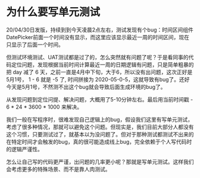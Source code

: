 
# 为什么要写单元测试

20/04/30日发版，持续到到今天凌晨2点左右，测试发现有个bug：时间区间组件DatePicker前面一个时间没有显示，而这里应该显示最近一周的时间区间，现在只显示了后面一个时间。

但测试环境测试、UAT测试都是过了的，怎么突然就有问题了呢？于是看同事的代码定位问题，发现根据当前时间计算最近一周的日期逻辑有问题，只是简单粗暴的把 day 减了 6 天，之前一直是4月中下旬，大于6，所以没有出问题，这次正好是5月1号， 1 - 6 就是 -5 了, 时间拼接为 2020-05-0-5，这就导致有bug了。还好今天是5月1号，不然测不出这个bug就会导致后面生成环境的bug了。

从发现问题到定位问提、解决问题，大概用了5-10分钟左右。最后用当前时间戳 - 6 * 24 * 3600 * 1000 来解决。 

我们一般在写程序时，很难发现自己逻辑上的bug，假设我们这里有写单元测试，考虑了很多种情况，那就可以避免这个问题。但现实是，我们目前大部分人都没有这个习惯，只要测试过了，就基本以为没问题了。但对于那种测试都测试不出来的在特定时间才会触发的bug，真的很可能造成线上bug，完全依赖于个人写代码时的逻辑严谨性。

怎么让自己写的代码更严谨，出问题的几率更小呢？那就是写单元测试。这样我们会考虑更多的特殊场景、而不是靠人肉测试。

